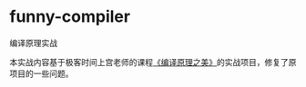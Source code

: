 # funny-compiler
编译原理实战

本实战内容基于极客时间上宫老师的课程[《编译原理之美》](https://github.com/RichardGong/PlayWithCompiler)的实战项目，修复了原项目的一些问题。
